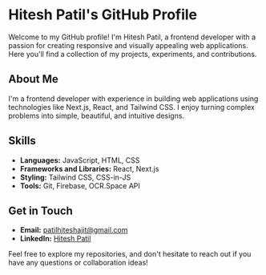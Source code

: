 # Hitesh Patil's GitHub Profile

Welcome to my GitHub profile! I'm Hitesh Patil, a frontend developer with a passion for creating responsive and visually appealing web applications. Here you'll find a collection of my projects, experiments, and contributions.

## About Me

I'm a frontend developer with experience in building web applications using technologies like Next.js, React, and Tailwind CSS. I enjoy turning complex problems into simple, beautiful, and intuitive designs.

## Skills

- **Languages:** JavaScript, HTML, CSS
- **Frameworks and Libraries:** React, Next.js
- **Styling:** Tailwind CSS, CSS-in-JS
- **Tools:** Git, Firebase, OCR.Space API


## Get in Touch

- **Email:** [patilhiteshajit@gmail.com](mailto:hiteshpatil@example.com)
- **LinkedIn:** [Hitesh Patil](https://www.linkedin.com/in/hitesh-patil-b5b3bb216/)


Feel free to explore my repositories, and don't hesitate to reach out if you have any questions or collaboration ideas!
